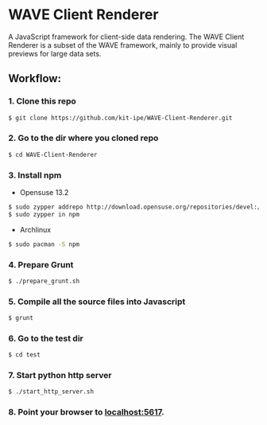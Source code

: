 WAVE Client Renderer
====================
A JavaScript framework for client-side data rendering. The WAVE Client Renderer is a subset of the WAVE framework, mainly to provide visual previews for large data sets.

## Workflow:
### 1. Clone this repo
```bash
$ git clone https://github.com/kit-ipe/WAVE-Client-Renderer.git
```
### 2. Go to the dir where you cloned repo
```bash
$ cd WAVE-Client-Renderer
```
### 3. Install npm
* Opensuse 13.2

```bash
$ sudo zypper addrepo http://download.opensuse.org/repositories/devel:/languages:/nodejs/openSUSE_13.2/ Node.js
$ sudo zypper in npm
```
* Archlinux
```bash
$ sudo pacman -S npm
```
### 4. Prepare Grunt
```bash
$ ./prepare_grunt.sh
```
### 5. Compile all the source files into Javascript
```bash
$ grunt
```
### 6. Go to the test dir
```bash
$ cd test
```
### 7. Start python http server
```bash
$ ./start_http_server.sh

```
### 8. Point your browser to [localhost:5617](http://localhost:5617).

